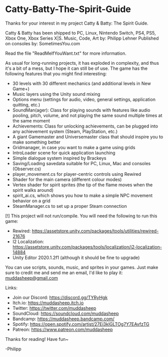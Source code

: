 # Catty-Batty-The-Spirit-Guide

Thanks for your interest in my project Catty & Batty: The Spirit Guide.

Catty & Batty has been shipped to PC, Linux, Nintendo Switch, PS4, PS5, Xbox One, Xbox Series X|S.
Music, Code, Art by: Philipp Lehner
Published on consoles by: SometimesYou.com

Read the file "ReadMeIfYouWant.txt" for more information.

As usual for long-running projects, it has exploded in complexity, and thus it's a bit of a mess, but I hope it can still be of use. The game has the following features that you might find interesting:

* 30 levels with 30 different mechanics (and additional levels in New Game+)
* Music layers using the Unity sound mixing
* Options menu (settings for audio, video, general settings, application quitting, etc.)
* SoundMan(ager): Class for playing sounds with features like audio pooling, pitch, volume, and not playing the same sound multiple times at the same moment
* Achievements: Class for unlocking achievements, can be plugged into any achievement system (Steam, PlayStation, etc.)
* A giant Gamemaster and Universemaster class that should inspire you to make something better
* Gridmanager, in case you want to make a game using grids
* IntroLoader scene for quick application launching
* Simple dialogue system inspired by Brackeys
* Saving/Loading savedata suitable for PC, Linux, Mac and consoles (Observer.cs)
* player_movement.cs for player-centric controls using Rewired
* Shader for the main camera (different colour modes)
* Vertex shader for spirit sprites (the tip of the flame moves when the spirit walks around)
* spirit_ai.cs, which shows you how to make a simple NPC movement behavior on a grid
* SteamManager.cs to set up a proper Steam connection

[!] This project will not run/compile. You will need the following to run this game:
* Rewired: https://assetstore.unity.com/packages/tools/utilities/rewired-21676
* I2 Localization: https://assetstore.unity.com/packages/tools/localization/i2-localization-14884
* Unity Editor 2020.1.2f1 (although it should be fine to upgrade)

You can use scripts, sounds, music, and sprites in your games.
Just make sure to credit me and send me an email, I'd like to play it: muddasheep@gmail.com

Links:
* Join our Discord: https://discord.gg/TYRyHgk
* Itch.io: https://muddasheep.itch.io
* Twitter: https://twitter.com/muddasheep
* SoundCloud: https://soundcloud.com/muddasheep
* Bandcamp: https://muddasheep.bandcamp.com/
* Spotify: https://open.spotify.com/artist/27Ei3klGLTOg7Y7EAvfzTG
* Patreon: https://www.patreon.com/muddasheep

Thanks for reading! Have fun~

-Philipp
